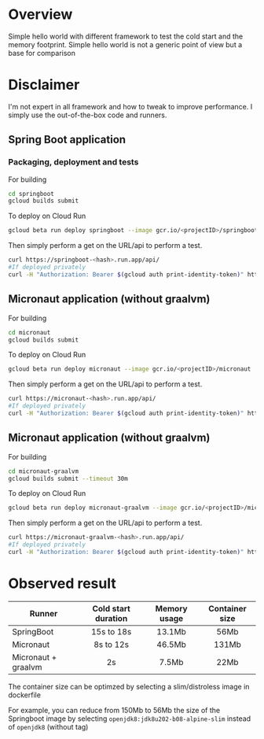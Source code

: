 # Overview

Simple hello world with different framework to test the cold start and the memory footprint.
Simple hello world is not a generic point of view but a base for comparison

# Disclaimer

I'm not expert in all framework and how to tweak to improve performance.
I simply use the out-of-the-box code and runners.

## Spring Boot application

### Packaging, deployment and tests

For building
```bash
cd springboot
gcloud builds submit
```

To deploy on Cloud Run
```bash
gcloud beta run deploy springboot --image gcr.io/<projectID>/springboot
```

Then simply perform a get on the URL/api to perform a test.
```bash
curl https://springboot-<hash>.run.app/api/
#If deployed privately
curl -H "Authorization: Bearer $(gcloud auth print-identity-token)" https://springboot-<hash>.run.app/api/
```

## Micronaut application (without graalvm)

For building
```bash
cd micronaut
gcloud builds submit
```

To deploy on Cloud Run
```bash
gcloud beta run deploy micronaut --image gcr.io/<projectID>/micronaut
```

Then simply perform a get on the URL/api to perform a test.
```bash
curl https://micronaut-<hash>.run.app/api/
#If deployed privately
curl -H "Authorization: Bearer $(gcloud auth print-identity-token)" https://micronaut-<hash>.run.app/api/
```

## Micronaut application (without graalvm)

For building
```bash
cd micronaut-graalvm
gcloud builds submit --timeout 30m
```

To deploy on Cloud Run
```bash
gcloud beta run deploy micronaut-graalvm --image gcr.io/<projectID>/micronaut-graalvm
```

Then simply perform a get on the URL/api to perform a test.
```bash
curl https://micronaut-graalvm-<hash>.run.app/api/
#If deployed privately
curl -H "Authorization: Bearer $(gcloud auth print-identity-token)" https://micronaut-graalvm-<hash>.run.app/api/
```

# Observed result

| Runner        | Cold start duration| Memory usage | Container size |
| ------------- |:-------------:|:-----:|:-----:|
| SpringBoot| 15s to 18s | 13.1Mb |56Mb|
| Micronaut| 8s to 12s | 46.5Mb |131Mb|
| Micronaut + graalvm | 2s |7.5Mb |22Mb|

The container size can be optimzed by selecting a slim/distroless image in dockerfile 

For example, you can reduce from 150Mb to 56Mb the size of the Springboot image by selecting `openjdk8:jdk8u202-b08-alpine-slim` instead of `openjdk8` (without tag)
